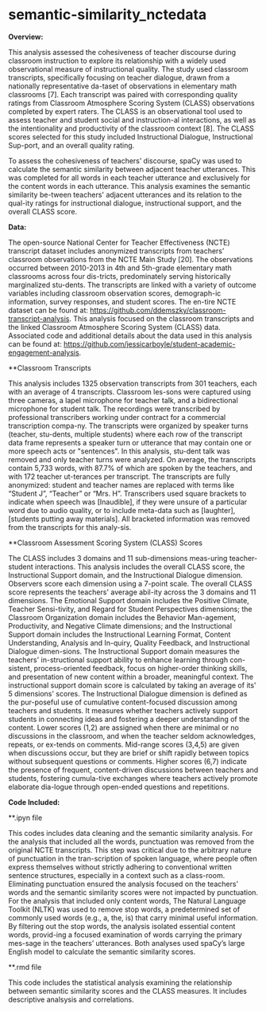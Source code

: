 # semantic-similarity_nctedata
**Overview:**

This analysis assessed the cohesiveness of teacher discourse during classroom instruction to explore its relationship with a widely used observational measure of instructional quality. The study used classroom transcripts, specifically focusing on teacher dialogue, drawn from a nationally representative da-taset of observations in elementary math classrooms [7]. Each transcript was paired with corresponding quality ratings from Classroom Atmosphere Scoring System (CLASS) observations completed by expert raters. The CLASS is an observational tool used to assess teacher and student social and instruction-al interactions, as well as the intentionality and productivity of the classroom context [8]. The CLASS scores selected for this study included Instructional Dialogue, Instructional Sup-port, and an overall quality rating. 


To assess the cohesiveness of teachers’ discourse, spaCy was used to calculate the semantic similarity between adjacent teacher utterances. This was completed for all words in each teacher utterance and exclusively for the content words in each utterance. This analysis examines the semantic similarity be-tween teachers' adjacent utterances and its relation to the qual-ity ratings for instructional dialogue, instructional support, and the overall CLASS score.


**Data:**

The open-source National Center for Teacher Effectiveness (NCTE) transcript dataset includes anonymized transcripts from teachers’ classroom observations from the NCTE Main Study [20]. The observations occurred between 2010-2013 in 4th and 5th-grade elementary math classrooms across four dis-tricts, predominately serving historically marginalized stu-dents. The transcripts are linked with a variety of outcome variables including classroom observation scores, demograph-ic information, survey responses, and student scores. The en-tire NCTE dataset can be found at: https://github.com/ddemszky/classroom-transcript-analysis. 
This analysis focused on the classroom transcripts and the linked Classroom Atmosphere Scoring System (CLASS) data. Associated code and additional details about the data used in this analysis can be found at: https://github.com/jessicarboyle/student-academic-engagement-analysis.

**Classroom Transcripts

This analysis includes 1325 observation transcripts from 301 teachers, each with an average of 4 transcripts. Classroom les-sons were captured using three cameras, a lapel microphone for teacher talk, and a bidirectional microphone for student talk. The recordings were transcribed by professional transcribers working under contract for a commercial transcription compa-ny. 
The transcripts were organized by speaker turns (teacher, stu-dents, multiple students) where each row of the transcript data frame represents a speaker turn or utterance that may contain one or more speech acts or "sentences". In this analysis, stu-dent talk was removed and only teacher turns were analyzed. On average, the transcripts contain 5,733 words, with 87.7% of which are spoken by the teachers, and with 172 teacher ut-terances per transcript.
The transcripts are fully anonymized: student and teacher names are replaced with terms like “Student J”, “Teacher” or “Mrs. H”. Transcribers used square brackets to indicate when speech was [Inaudible], if they were unsure of a particular word due to audio quality, or to include meta-data such as [laughter], [students putting away materials]. All bracketed information was removed from the transcripts for this analy-sis. 


**Classroom Assessment Scoring System (CLASS) Scores

The CLASS includes 3 domains and 11 sub-dimensions meas-uring teacher-student interactions. This analysis includes the overall CLASS score, the Instructional Support domain, and the Instructional Dialogue dimension. Observers score each dimension using a 7-point scale.
The overall CLASS score represents the teachers' average abil-ity across the 3 domains and 11 dimensions. The Emotional Support domain includes the Positive Climate, Teacher Sensi-tivity, and Regard for Student Perspectives dimensions; the Classroom Organization domain includes the Behavior Man-agement, Productivity, and Negative Climate dimensions; and the Instructional Support domain includes the Instructional Learning Format, Content Understanding, Analysis and In-quiry, Quality Feedback, and Instructional Dialogue dimen-sions. 
The Instructional Support domain measures the teachers' in-structional support ability to enhance learning through con-sistent, process-oriented feedback, focus on higher-order thinking skills, and presentation of new content within a broader, meaningful context. The instructional support domain score is calculated by taking an average of its' 5 dimensions' scores.
The Instructional Dialogue dimension is defined as the pur-poseful use of cumulative content-focused discussion among teachers and students. It measures whether teachers actively support students in connecting ideas and fostering a deeper understanding of the content. Lower scores (1,2) are assigned when there are minimal or no discussions in the classroom, and when the teacher seldom acknowledges, repeats, or ex-tends on comments. Mid-range scores (3,4,5) are given when discussions occur, but they are brief or shift rapidly between topics without subsequent questions or comments. Higher scores (6,7) indicate the presence of frequent, content-driven discussions between teachers and students, fostering cumula-tive exchanges where teachers actively promote elaborate dia-logue through open-ended questions and repetitions.


**Code Included:**

**.ipyn file

This codes includes data cleaning and the semantic similarity analysis. For the analysis that included all the words, punctuation was removed from the original NCTE transcripts. This step was critical due to the arbitrary nature of punctuation in the tran-scription of spoken language, where people often express themselves without strictly adhering to conventional written sentence structures, especially in a context such as a class-room. Eliminating punctuation ensured the analysis focused on the teachers’ words and the semantic similarity scores were not impacted by punctuation. For the analysis that included only content words, The Natural Language Toolkit (NLTK) was used to remove stop words, a predetermined set of commonly used words (e.g., a, the, is) that carry minimal useful information. By filtering out the stop words, the analysis isolated essential content words, provid-ing a focused examination of words carrying the primary mes-sage in the teachers’ utterances. Both analyses used spaCy’s large English model to calculate the semantic similarity scores.

**.rmd file

This code includes the statistical analysis examining the relationship between semantic similarity scores and the CLASS measures. It includes descriptive analsysis and correlations.




